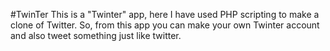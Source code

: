 #TwinTer
This is a "Twinter" app, here I have used PHP scripting to make a clone of Twitter. 
So, from this app you can make your own Twinter account and also tweet something just like twitter.

